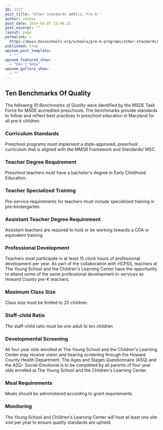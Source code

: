 ```yaml
---
ID: 1177
post_title: 'Other Standards &#8211; Pre-k'
author: vdubay
post_date: 2014-04-07 15:46:25
post_excerpt: ""
layout: page
permalink: >
  https://main.hocoschools.org/schools/pre-k-programs/other-standards/
published: true
wpzoom_post_template:
  - ""
wpzoom_featured_show:
  - "Don't Show"
wpzoom_gallery_show:
  - ""
---
```

<h2>Ten Benchmarks Of Quality</h2>

<p>The following <em>10 Benchmarks of Quality</em> were identified by the MSDE Task Force for MSDE accredited preschools. The benchmarks provide standards to follow and reflect best practices in preschool education in Maryland for all pre-k children.</p>

<h3>Curriculum Standards</h3>
<p>Preschool programs must implement a state-approved, preschool curriculum that is aligned with the MMSR Framework and Standards/ MSC.</p>

<h3>Teacher Degree Requirement</h3>
<p>Preschool teachers must have a bachelor's degree in Early Childhood Education.</p>
  
<h3>Teacher Specialized Training</h3>
<p>Pre-service requirements for teachers must include specialized training in pre-kindergarten.</p>

<h3>Assistant Teacher Degree Requirement</h3>
<p>Assistant teachers are required to hold or be working towards a CDA or equivalent training.</p>

<h3>Professional Development</h3>
<p>Teachers must participate in at least 15 clock hours of professional development per year. As part of the collaboration with HCPSS, teachers at The Young School and the Children's Learning Center have the opportunity to attend some of the same professional development in-services as Howard County pre-K teachers.</p>

<h3>Maximum Class Size</h3>
<p>Class size must be limited to 20 children.<p>

<h3>Staff-child Ratio</h3>
<p>The staff-child ratio must be one adult to ten children.</p>

<h3>Developmental Screening</h3>
<p>All four year olds enrolled at The Young School and the Children's Learning Center may receive vision and hearing screening through the Howard County Health Department. The Ages and Stages Questionnaire (ASQ) and the ASQ- Social-Emotional is to be completed by all parents of four year olds enrolled at The Young School and the Children's Learning Center.</p>

<h3>Meal Requirements</h3>
<p>Meals should be administered according to grant requirements.</p>

<h3>Monitoring</h3>
<p>The Young School and Children's Learning Center will host at least one site visit per year to ensure quality standards are upheld.</p>